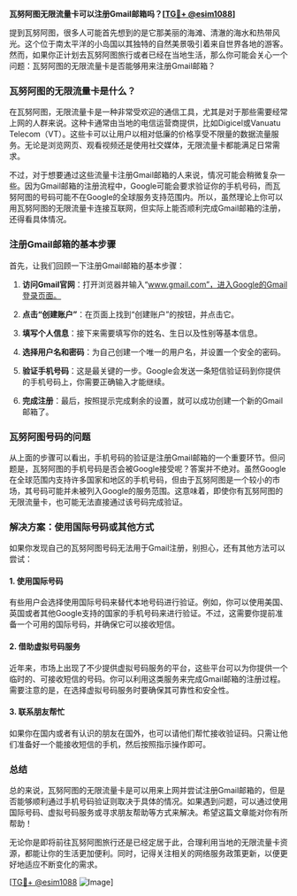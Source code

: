 **瓦努阿图无限流量卡可以注册Gmail邮箱吗？[[TG💪+ @esim1088](https://t.me/s/esim1088)]**

提到瓦努阿图，很多人可能首先想到的是它那美丽的海滩、清澈的海水和热带风光。这个位于南太平洋的小岛国以其独特的自然美景吸引着来自世界各地的游客。然而，如果你正计划去瓦努阿图旅行或者已经在当地生活，那么你可能会关心一个问题：瓦努阿图的无限流量卡是否能够用来注册Gmail邮箱？

### 瓦努阿图的无限流量卡是什么？

在瓦努阿图，无限流量卡是一种非常受欢迎的通信工具，尤其是对于那些需要经常上网的人群来说。这种卡通常由当地的电信运营商提供，比如Digicel或Vanuatu Telecom（VT）。这些卡可以让用户以相对低廉的价格享受不限量的数据流量服务。无论是浏览网页、观看视频还是使用社交媒体，无限流量卡都能满足日常需求。

不过，对于想要通过这些流量卡注册Gmail邮箱的人来说，情况可能会稍微复杂一些。因为Gmail邮箱的注册流程中，Google可能会要求验证你的手机号码，而瓦努阿图的号码可能不在Google的全球服务支持范围内。所以，虽然理论上你可以用瓦努阿图的无限流量卡连接互联网，但实际上能否顺利完成Gmail邮箱的注册，还得看具体情况。

### 注册Gmail邮箱的基本步骤

首先，让我们回顾一下注册Gmail邮箱的基本步骤：

1. **访问Gmail官网**：打开浏览器并输入“www.gmail.com”，进入Google的Gmail登录页面。
   
2. **点击“创建账户”**：在页面上找到“创建账户”的按钮，并点击它。

3. **填写个人信息**：接下来需要填写你的姓名、生日以及性别等基本信息。

4. **选择用户名和密码**：为自己创建一个唯一的用户名，并设置一个安全的密码。

5. **验证手机号码**：这是最关键的一步。Google会发送一条短信验证码到你提供的手机号码上，你需要正确输入才能继续。

6. **完成注册**：最后，按照提示完成剩余的设置，就可以成功创建一个新的Gmail邮箱了。

### 瓦努阿图号码的问题

从上面的步骤可以看出，手机号码的验证是注册Gmail邮箱的一个重要环节。但问题是，瓦努阿图的手机号码是否会被Google接受呢？答案并不绝对。虽然Google在全球范围内支持许多国家和地区的手机号码，但由于瓦努阿图是一个较小的市场，其号码可能并未被列入Google的服务范围。这意味着，即使你有瓦努阿图的无限流量卡，也可能无法直接通过该号码完成验证。

### 解决方案：使用国际号码或其他方式

如果你发现自己的瓦努阿图号码无法用于Gmail注册，别担心，还有其他方法可以尝试：

#### 1. 使用国际号码
有些用户会选择使用国际号码来替代本地号码进行验证。例如，你可以使用美国、英国或者其他Google支持的国家的手机号码来进行验证。不过，这需要你提前准备一个可用的国际号码，并确保它可以接收短信。

#### 2. 借助虚拟号码服务
近年来，市场上出现了不少提供虚拟号码服务的平台，这些平台可以为你提供一个临时的、可接收短信的号码。你可以利用这类服务来完成Gmail邮箱的注册过程。需要注意的是，在选择虚拟号码服务时要确保其可靠性和安全性。

#### 3. 联系朋友帮忙
如果你在国内或者有认识的朋友在国外，也可以请他们帮忙接收验证码。只需让他们准备好一个能接收短信的手机，然后按照指示操作即可。

### 总结

总的来说，瓦努阿图的无限流量卡是可以用来上网并尝试注册Gmail邮箱的，但是否能够顺利通过手机号码验证则取决于具体的情况。如果遇到问题，可以通过使用国际号码、虚拟号码服务或寻求朋友帮助等方式来解决。希望这篇文章能对你有所帮助！

无论你是即将前往瓦努阿图旅行还是已经定居于此，合理利用当地的无限流量卡资源，都能让你的生活更加便利。同时，记得关注相关的网络服务政策更新，以便更好地适应不断变化的需求。

[[TG💪+ @esim1088](https://t.me/s/esim1088) ![Image](https://i.postimg.cc/4NQfJmqS/Snipaste-2025-05-13-00-14-12.png)]